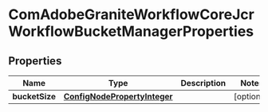 
# ComAdobeGraniteWorkflowCoreJcrWorkflowBucketManagerProperties

## Properties
Name | Type | Description | Notes
------------ | ------------- | ------------- | -------------
**bucketSize** | [**ConfigNodePropertyInteger**](ConfigNodePropertyInteger.md) |  |  [optional]



